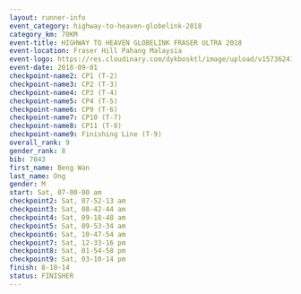 ```yaml
---
layout: runner-info 
event_category: highway-to-heaven-globelink-2018 
category_km: 70KM 
event-title: HIGHWAY TO HEAVEN GLOBELINK FRASER ULTRA 2018 
event-location: Fraser Hill Pahang Malaysia 
event-logo: https://res.cloudinary.com/dykbosktl/image/upload/v1573624145/Logo/download_nnzjlh.png 
event-date: 2018-09-01 
checkpoint-name2: CP1 (T-2) 
checkpoint-name3: CP2 (T-3) 
checkpoint-name4: CP3 (T-4) 
checkpoint-name5: CP4 (T-5) 
checkpoint-name6: CP9 (T-6) 
checkpoint-name7: CP10 (T-7) 
checkpoint-name8: CP11 (T-8) 
checkpoint-name9: Finishing Line (T-9) 
overall_rank: 9
gender_rank: 8
bib: 7043
first_name: Beng Wan
last_name: Ong
gender: M
start: Sat, 07-00-00 am
checkpoint2: Sat, 07-52-13 am
checkpoint3: Sat, 08-42-44 am
checkpoint4: Sat, 09-18-48 am
checkpoint5: Sat, 09-53-34 am
checkpoint6: Sat, 10-47-54 am
checkpoint7: Sat, 12-33-16 pm
checkpoint8: Sat, 01-54-58 pm
checkpoint9: Sat, 03-10-14 pm
finish: 8-10-14
status: FINISHER
---
```

